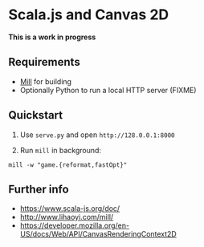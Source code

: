 # Scala.js and Canvas 2D

**This is a work in progress**

## Requirements

 - [Mill](http://www.lihaoyi.com/mill/) for building
 - Optionally Python to run a local HTTP server (FIXME)

## Quickstart

1. Use `serve.py` and open `http://128.0.0.1:8000`

2. Run `mill` in background:

```
mill -w "game.{reformat,fastOpt}"
```

## Further info

 - https://www.scala-js.org/doc/
 - http://www.lihaoyi.com/mill/
 - https://developer.mozilla.org/en-US/docs/Web/API/CanvasRenderingContext2D


